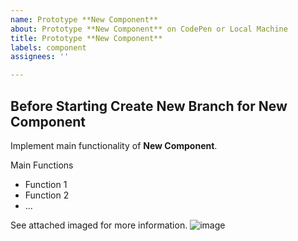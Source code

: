 ```yaml
---
name: Prototype **New Component**
about: Prototype **New Component** on CodePen or Local Machine
title: Prototype **New Component**
labels: component
assignees: ''

---
```


## Before Starting Create New Branch for **New Component**

Implement main functionality of **New Component**.

Main Functions
* Function 1
* Function 2
* ...

See attached imaged for more information.
![image]()
